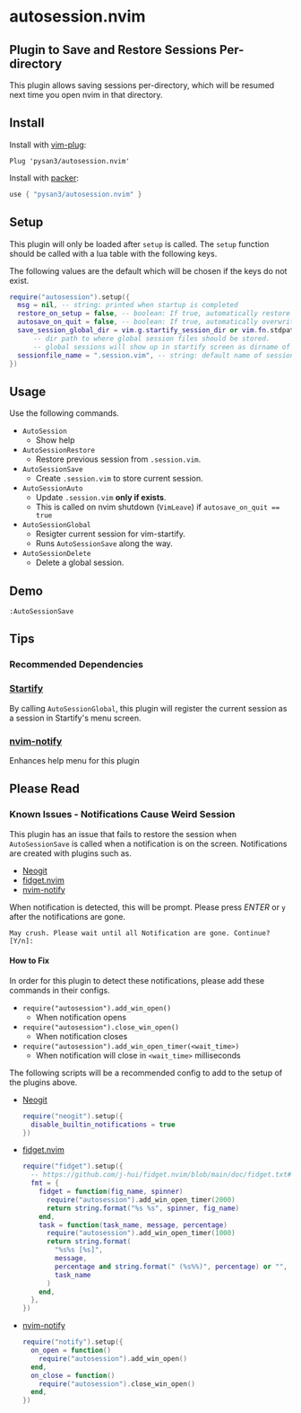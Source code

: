 # autosession.nvim

## Plugin to Save and Restore Sessions Per-directory

This plugin allows saving sessions per-directory, which will be resumed next time you open nvim in that directory.

## Install

Install with [vim-plug](https://github.com/junegunn/vim-plug):

```vim
Plug 'pysan3/autosession.nvim'
```

Install with [packer](https://github.com/wbthomason/packer.nvim):

```lua
use { "pysan3/autosession.nvim" }
```

## Setup

This plugin will only be loaded after `setup` is called. The `setup` function should be called with a lua table with the following keys.

The following values are the default which will be chosen if the keys do not exist.

```lua
require("autosession").setup({
  msg = nil, -- string: printed when startup is completed
  restore_on_setup = false, -- boolean: If true, automatically restore session on nvim startup
  autosave_on_quit = false, -- boolean: If true, automatically overwrites sessionfile if exists
  save_session_global_dir = vim.g.startify_session_dir or vim.fn.stdpath("data") .. "/session", -- string
      -- dir path to where global session files should be stored.
      -- global sessions will show up in startify screen as dirname of the session
  sessionfile_name = ".session.vim", -- string: default name of sessionfile. better be .gitignored
})
```

## Usage

Use the following commands.

- `AutoSession`
  - Show help
- `AutoSessionRestore`
  - Restore previous session from `.session.vim`.
- `AutoSessionSave`
  - Create `.session.vim` to store current session.
- `AutoSessionAuto`
  - Update `.session.vim` **only if exists**.
  - This is called on nvim shutdown (`VimLeave`) if `autosave_on_quit == true`
- `AutoSessionGlobal`
  - Resigter current session for vim-startify.
  - Runs `AutoSessionSave` along the way.
- `AutoSessionDelete`
  - Delete a global session.

## Demo

`:AutoSessionSave`

<!-- ![autosession-save-demo](./figures/demo-gif/restore-session.GIF) -->

## Tips

### Recommended Dependencies

### [Startify](https://github.com/mhinz/vim-startify)

By calling `AutoSessionGlobal`, this plugin will register the current session as a session in Startify's menu screen.

<!-- ![autosession-global-demo](./figures/demo-gif/as-global.gif) -->

### [nvim-notify](https://github.com/rcarriga/nvim-notify)

Enhances help menu for this plugin

<!-- ![nvim-notify-notification-capture](./figures/notifications/nvim-notify.png) -->

## Please Read

### Known Issues - Notifications Cause Weird Session

This plugin has an issue that fails to restore the session when `AutoSessionSave` is called when a notification is on the screen. Notifications are created with plugins such as.

- [Neogit](https://github.com/TimUntersberger/neogit)
  <!-- - <img src="./figures/notifications/neogit.png" alt="neogit-notification-capture" height="100"/> -->
- [fidget.nvim](https://github.com/j-hui/fidget.nvim)
  <!-- - <img src="./figures/notifications/fidget.png" alt="fidget-notification-capture" height="100"/> -->
- [nvim-notify](https://github.com/rcarriga/nvim-notify)
  <!-- - <img src="./figures/notifications/nvim-notify.png" alt="nvim-notify-notification-capture" height="100"/> -->

When notification is detected, this will be prompt.
Please press _ENTER_ or `y` after the notifications are gone.

```text
May crush. Please wait until all Notification are gone. Continue? [Y/n]:
```

#### How to Fix

In order for this plugin to detect these notifications, please add these commands in their configs.

- `require("autosession").add_win_open()`
  - When notification opens
- `require("autosession").close_win_open()`
  - When notification closes
- `require("autosession").add_win_open_timer(<wait_time>)`
  - When notification will close in `<wait_time>` milliseconds

The following scripts will be a recommended config to add to the setup of the plugins above.

- [Neogit](https://github.com/TimUntersberger/neogit)
  ```lua
  require("neogit").setup({
    disable_builtin_notifications = true
  })
  ```
- [fidget.nvim](https://github.com/j-hui/fidget.nvim)

  ```lua
  require("fidget").setup({
    -- https://github.com/j-hui/fidget.nvim/blob/main/doc/fidget.txt#L102
    fmt = {
      fidget = function(fig_name, spinner)
        require("autosession").add_win_open_timer(2000)
        return string.format("%s %s", spinner, fig_name)
      end,
      task = function(task_name, message, percentage)
        require("autosession").add_win_open_timer(1000)
        return string.format(
          "%s%s [%s]",
          message,
          percentage and string.format(" (%s%%)", percentage) or "",
          task_name
        )
      end,
    },
  })
  ```

- [nvim-notify](https://github.com/rcarriga/nvim-notify)
  ```lua
  require("notify").setup({
    on_open = function()
      require("autosession").add_win_open()
    end,
    on_close = function()
      require("autosession").close_win_open()
    end,
  })
  ```
